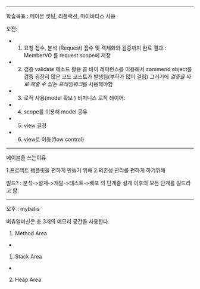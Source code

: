 <hr>

학습목표 :  메이븐 셋팅, 리플랙션, 마이바티스 사용


오전:

 *	1. 요청 접수, 분석 (Request)
	 접수 및 객체화와 검증까지 완료
	 결과 : MemberVO
	 를 request scope에 저장
	 
 *	2. 검증
	 validate 메소드 활용
	콜 바이 레퍼런스를 이용해서 commend object를 검증
	굉장히 많은 코드 코스트가 발생됨(부하가 많이 걸림)
	그러기에 *검증을 따로 해줄 수 있는 프레임워크*를 사용해야함
	
 *	3. 로직 사용(model 확보 )
	 비지니스 로직 레이어: 
	 
 *	4. scope를 이용해 model 공유
 *	5. view 결정
 *	6. view로 이동(flow control)

<hr>


메이븐을 쓰는이유

1.프로젝트 탬플릿을 편하게 만들기 위해
2.의존성 관리를 편하게 하기위해

빌드?
:  분석->설계->개발->태스트->배포 의 단계중 설계 이후의 모든 단계를 빌드라고 함.











<hr>


오후 :  mybatis



버츄얼머신은 총 3개의 메모리 공간을 사용한다.

1. Method Area
- 
1. Stack Area
- 
2. Heap Area
